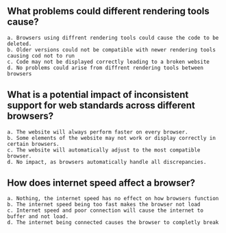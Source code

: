## What problems could different rendering tools cause?
```
a. Browsers using diffrent rendering tools could cause the code to be deleted.
b. Older versions could not be compatible with newer rendering tools causing cod not to run
c. Code may not be displayed correctly leading to a broken website
d. No problems could arise from diffrent rendering tools between browsers
```

## What is a potential impact of inconsistent support for web standards across different browsers?
```
a. The website will always perform faster on every browser.
b. Some elements of the website may not work or display correctly in certain browsers.
c. The website will automatically adjust to the most compatible browser.
d. No impact, as browsers automatically handle all discrepancies.
```

## How does internet speed affect a browser?
```
a. Nothing, the internet speed has no effect on how browsers function 
b. The internet speed being too fast makes the browser not load
c. Internet speed and poor connection will cause the internet to buffer and not load.
d. The internet being connected causes the browser to completly break
```


